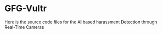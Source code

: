 # GFG-Vultr
Here is the source code files for the AI based harassment Detection through Real-Time Cameras
